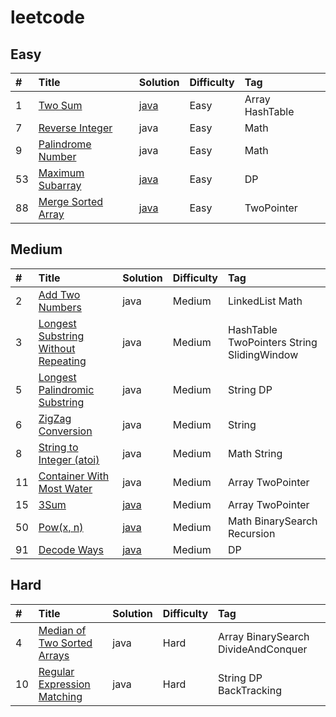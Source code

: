 # leetcode

## Easy

\#|Title|Solution|Difficulty|Tag
:---|:---|:---|:---|:---
1|[Two Sum](https://leetcode.com/problems/two-sum/)|[java](src/com/bentleyxia/Easy/TwoSum.java)|Easy|Array HashTable
7|[Reverse Integer](https://leetcode.com/problems/zigzag-conversion)|java|Easy|Math	
9|[Palindrome Number](https://leetcode.com/problems/palindrome-number/)|java|Easy|Math	
53|[Maximum Subarray](https://leetcode.com/problems/maximum-subarray/)|[java](src/com/bentleyxia/Easy/MaximumSubarray.java)|Easy|DP
88|[Merge Sorted Array](https://leetcode.com/problems/merge-sorted-array/)|[java](src/com/bentleyxia/Easy/MergeSortedArray.java)|Easy|TwoPointer

## Medium

\#|Title|Solution|Difficulty|Tag
:---|:---|:---|:---|:---
2|[Add Two Numbers](https://leetcode.com/problems/add-two-numbers/)|java|Medium| LinkedList Math	
3|[Longest Substring Without Repeating](https://leetcode.com/problems/longest-substring-without-repeating-characters/)|java|Medium|HashTable TwoPointers String SlidingWindow	
5|[Longest Palindromic Substring](https://leetcode.com/problems/longest-palindromic-substring)|java|Medium| String DP	
6|[ZigZag Conversion](https://leetcode.com/problems/zigzag-conversion)|java|Medium|String	
8|[String to Integer (atoi)](https://leetcode.com/problems/string-to-integer-atoi/)|java|Medium|Math String
11|[Container With Most Water](https://leetcode.com/problems/container-with-most-water)|java|Medium|Array TwoPointer
15|[3Sum](https://leetcode.com/problems/3sum/)|[java](src/com/bentleyxia/Medium/ThreeSum.java)|Medium|Array TwoPointer
50|[Pow(x, n)](https://leetcode.com/problems/powx-n/)|[java](src/com/bentleyxia/Medium/Pow.java)|Medium|Math BinarySearch Recursion
91|[Decode Ways](https://leetcode.com/problems/decode-ways/)|[java](src/com/bentleyxia/Medium/DecodeWays.java)|Medium|DP

## Hard


\#|Title|Solution|Difficulty|Tag
:---|:---|:---|:---|:---
4|[Median of Two Sorted Arrays](https://leetcode.com/problems/median-of-two-sorted-arrays)|java|Hard|Array BinarySearch DivideAndConquer	
10|	[Regular Expression Matching](https://leetcode.com/problems/regular-expression-matching/)|java|Hard|String DP BackTracking	